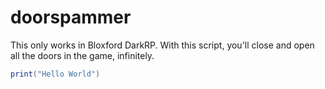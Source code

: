 # doorspammer
This only works in Bloxford DarkRP. With this script, you'll close and open all the doors in the game, infinitely.
```lua
print("Hello World")
```
